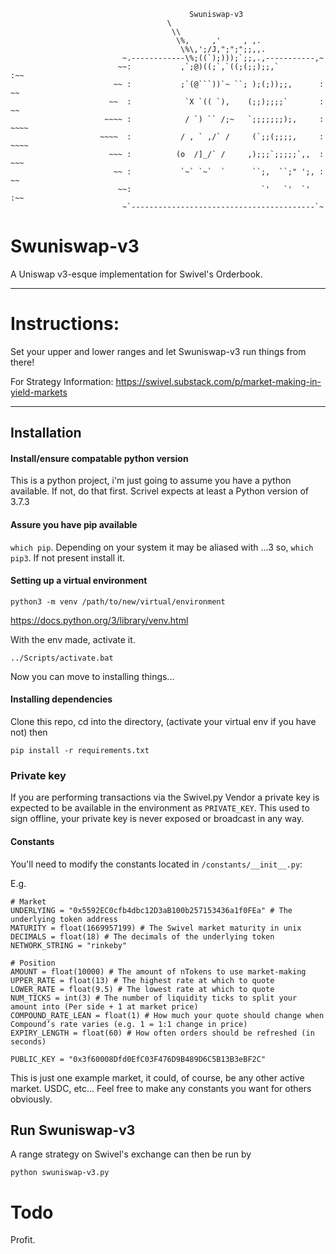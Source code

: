 ```
                                        Swuniswap-v3
                                   \
                                    \\
                                     \%,     ,'     , ,.
                                      \%\,';/J,";";";;,,.
                         ~.------------\%;((`);)));`;;,.,-----------,~
                        ~~:           ,`;@)((;`,`((;(;;);;,`         :~~
                       ~~ :           ;`(@```))`~ ``; );(;));;,      : ~~
                      ~~  :            `X `(( `),    (;;);;;;`       :  ~~
                     ~~~~ :            / `) `` /;~   `;;;;;;;);,     :  ~~~~
                    ~~~~  :           / , ` ,/` /     (`;;(;;;;,     : ~~~~
                      ~~~ :          (o  /]_/` /     ,);;;`;;;;;`,,  : ~~~
                       ~~ :           `~` `~`  `      ``;,  ``;" ';, : ~~
                        ~~:                             `'   `'  `'  :~~
                         ~`-----------------------------------------`~                

```

# Swuniswap-v3
A Uniswap v3-esque implementation for Swivel's Orderbook.

-----------

# **Instructions:**

Set your upper and lower ranges and let Swuniswap-v3 run things from there!

For Strategy Information: https://swivel.substack.com/p/market-making-in-yield-markets

--------

## Installation

#### Install/ensure compatable python version
This is a python project, i'm just going to assume you have a python available. If not, do that first.
Scrivel expects at least a Python version of 3.7.3

#### Assure you have pip available
`which pip`. Depending on your system it may be aliased with ...3 so, `which pip3`. If not present install it.

#### Setting up a virtual environment

```
python3 -m venv /path/to/new/virtual/environment
```

https://docs.python.org/3/library/venv.html

With the env made, activate it.
```
../Scripts/activate.bat
```
Now you can move to installing things...

#### Installing dependencies

Clone this repo, cd into the directory, (activate your virtual env if you have not) then

    pip install -r requirements.txt

### Private key
If you are performing transactions via the Swivel.py Vendor a private key is expected to be available in the environment as `PRIVATE_KEY`.
This used to sign offline, your private key is never exposed or broadcast in any way.

#### Constants
You'll need to modify the constants located in `/constants/__init__.py`:

E.g.
```
# Market
UNDERLYING = "0x5592EC0cfb4dbc12D3aB100b257153436a1f0FEa" # The underlying token address
MATURITY = float(1669957199) # The Swivel market maturity in unix
DECIMALS = float(18) # The decimals of the underlying token
NETWORK_STRING = "rinkeby"

# Position
AMOUNT = float(10000) # The amount of nTokens to use market-making
UPPER_RATE = float(13) # The highest rate at which to quote 
LOWER_RATE = float(9.5) # The lowest rate at which to quote 
NUM_TICKS = int(3) # The number of liquidity ticks to split your amount into (Per side + 1 at market price)
COMPOUND_RATE_LEAN = float(1) # How much your quote should change when Compound’s rate varies (e.g. 1 = 1:1 change in price) 
EXPIRY_LENGTH = float(60) # How often orders should be refreshed (in seconds) 

PUBLIC_KEY = "0x3f60008Dfd0EfC03F476D9B489D6C5B13B3eBF2C"
```

This is just one example market, it could, of course, be any other active market. USDC, etc... Feel free to make
any constants you want for others obviously.

## Run Swuniswap-v3
A range strategy on Swivel's exchange can then be run by 

    python swuniswap-v3.py

# Todo
Profit.
